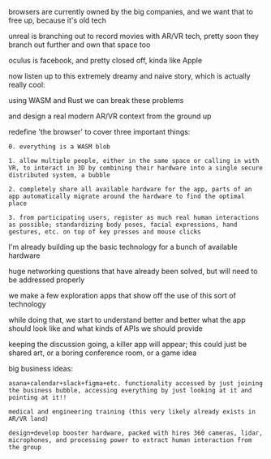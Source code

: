 browsers are currently owned by the big companies, and we want that to free up, because it's old tech

unreal is branching out to record movies with AR/VR tech, pretty soon they branch out further and own that space too

oculus is facebook, and pretty closed off, kinda like Apple

now listen up to this extremely dreamy and naive story, which is actually really cool:

using WASM and Rust we can break these problems

and design a real modern AR/VR context from the ground up

redefine 'the browser' to cover three important things:

    0. everything is a WASM blob

    1. allow multiple people, either in the same space or calling in with VR, to interact in 3D by combining their hardware into a single secure distributed system, a bubble

    2. completely share all available hardware for the app, parts of an app automatically migrate around the hardware to find the optimal place

    3. from participating users, register as much real human interactions as possible; standardizing body poses, facial expressions, hand gestures, etc. on top of key presses and mouse clicks

I'm already building up the basic technology for a bunch of available hardware

huge networking questions that have already been solved, but will need to be addressed properly

we make a few exploration apps that show off the use of this sort of technology

while doing that, we start to understand better and better what the app should look like and what kinds of APIs we should provide

keeping the discussion going, a killer app will appear; this could just be shared art, or a boring conference room, or a game idea

big business ideas:

    asana+calendar+slack+figma+etc. functionality accessed by just joining the business bubble, accessing everything by just looking at it and pointing at it!!

    medical and engineering training (this very likely already exists in AR/VR land)

    design+develop booster hardware, packed with hires 360 cameras, lidar, microphones, and processing power to extract human interaction from the group

